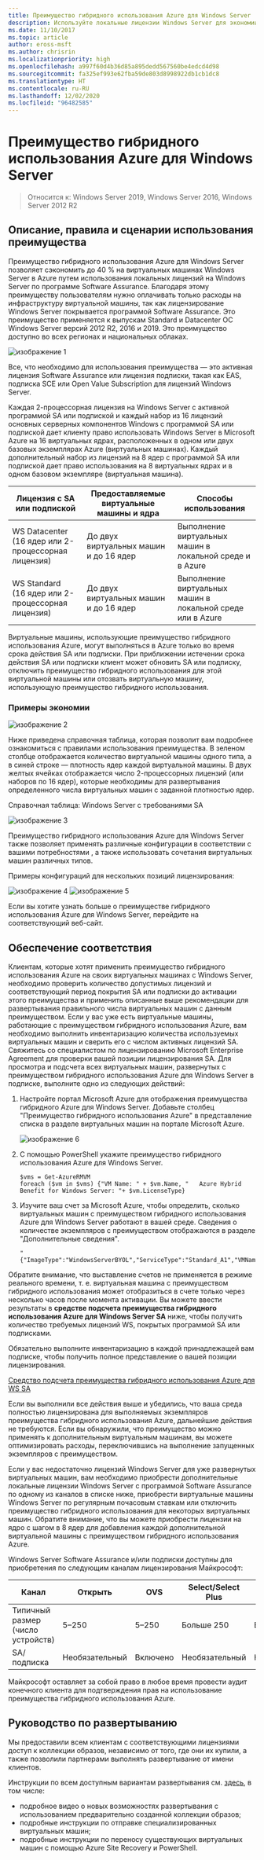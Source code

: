 ```yaml
---
title: Преимущество гибридного использования Azure для Windows Server
description: Используйте локальные лицензии Windows Server для экономии на виртуальных машинах Azure
ms.date: 11/10/2017
ms.topic: article
author: eross-msft
ms.author: chrisrin
ms.localizationpriority: high
ms.openlocfilehash: a997f60d4b36d85a895dedd567560be4edcd4d98
ms.sourcegitcommit: fa325ef993e62fba59de803d8998922db1cb1dc8
ms.translationtype: HT
ms.contentlocale: ru-RU
ms.lasthandoff: 12/02/2020
ms.locfileid: "96482585"
---
```

# <a name="azure-hybrid-benefit-for-windows-server"></a>Преимущество гибридного использования Azure для Windows Server

> Относится к: Windows Server 2019, Windows Server 2016, Windows Server 2012 R2

## <a name="benefit-description-rules-and-use-cases"></a>Описание, правила и сценарии использования преимущества

Преимущество гибридного использования Azure для Windows Server позволяет сэкономить до 40 % на виртуальных машинах Windows Server в Azure путем использования локальных лицензий на Windows Server по программе Software Assurance.  Благодаря этому преимуществу пользователям нужно оплачивать только расходы на инфраструктуру виртуальной машины, так как лицензирование Windows Server покрывается программой Software Assurance.  Это преимущество применяется к выпускам Standard и Datacenter ОС Windows Server версий 2012 R2, 2016 и 2019. Это преимущество доступно во всех регионах и национальных облаках.

![изображение 1](media/ahb01.png)

Все, что необходимо для использования преимущества — это активная лицензия Software Assurance или лицензия подписки, такая как EAS, подписка SCE или Open Value Subscription для лицензий Windows Server.

Каждая 2-процессорная лицензия на Windows Server с активной программой SA или подпиской и каждый набор из 16 лицензий основных серверных компонентов Windows с программой SA или подпиской дает клиенту право использовать Windows Server в Microsoft Azure на 16 виртуальных ядрах, расположенных в одном или двух базовых экземплярах Azure (виртуальных машинах). Каждый дополнительный набор из лицензий на 8 ядер с программой SA или подпиской дает право использования на 8 виртуальных ядрах и в одном базовом экземпляре (виртуальная машина).

| Лицензия с SA или подпиской            | Предоставляемые виртуальные машины и ядра            | Способы использования                                |
|-----------------------------------------|----------------------------------|-----------------------------------------------------|
| WS Datacenter (16 ядер или 2-процессорная лицензия)  | До двух виртуальных машин и до 16 ядер | Выполнение виртуальных машин в локальной среде и в Azure  |
| WS Standard (16 ядер или 2-процессорная лицензия)    | До двух виртуальных машин и до 16 ядер | Выполнение виртуальных машин в локальной среде или в Azure |

Виртуальные машины, использующие преимущество гибридного использования Azure, могут выполняться в Azure только во время срока действия SA или подписки. При приближении истечении срока действия SA или подписки клиент может обновить SA или подписку, отключить преимущество гибридного использования для этой виртуальной машины или отозвать виртуальную машину, использующую преимущество гибридного использования.

### <a name="savings-examples"></a>Примеры экономии

![изображение 2](media/ahb02.png)

Ниже приведена справочная таблица, которая позволит вам подробнее ознакомиться с правилами использования преимущества.
В зеленом столбце отображается количество виртуальной машины одного типа, а в синей строке — плотность ядер каждой виртуальной машины. В двух желтых ячейках отображается число 2-процессорных лицензий (или наборов по 16 ядер), которые необходимы для развертывания определенного числа виртуальных машин с заданной плотностью ядер.

Справочная таблица: Windows Server с требованиями SA

![изображение 3](media/ahb03.png)

Преимущество гибридного использования Azure для Windows Server также позволяет применять различные конфигурации в соответствии с вашими потребностями , а также использовать сочетания виртуальных машин различных типов.

Примеры конфигураций для нескольких позиций лицензирования:

![изображение 4](media/ahb04.png)
![изображение 5](media/ahb05.png)


Если вы хотите узнать больше о преимуществе гибридного использования Azure для Windows Server, перейдите на соответствующий веб-сайт.

## <a name="how-to-maintain-compliance"></a>Обеспечение соответствия

Клиентам, которые хотят применить преимущество гибридного использования Azure на своих виртуальных машинах с Windows Server, необходимо проверить количество допустимых лицензий и соответствующий период покрытия SA или подписки до активации этого преимущества и применить описанные выше рекомендации для развертывания правильного числа виртуальных машин с данным преимуществом.
Если у вас уже есть виртуальные машины, работающие с преимуществом гибридного использования Azure, вам необходимо выполнить инвентаризацию количества используемых виртуальных машин и сверить его с числом активных лицензий SA.  Свяжитесь со специалистом по лицензированию Microsoft Enterprise Agreement для проверки вашей позиции лицензирования SA.
Для просмотра и подсчета всех виртуальных машин, развернутых с преимуществом гибридного использования Azure для Windows Server в подписке, выполните одно из следующих действий:

1. Настройте портал Microsoft Azure для отображения преимущества гибридного Azure для Windows Server. Добавьте столбец "Преимущество гибридного использования Azure" в представление списка в разделе виртуальных машин на портале Microsoft Azure.

    ![изображение 6](media/ahb06.png)

2.  С помощью PowerShell укажите преимущество гибридного использования Azure для Windows Server.

    ```
    $vms = Get-AzureRMVM
    foreach ($vm in $vms) {"VM Name: " + $vm.Name, "   Azure Hybrid Benefit for Windows Server: "+ $vm.LicenseType}
    ```

3.  Изучите ваш счет за Microsoft Azure, чтобы определить, сколько виртуальных машин с преимуществом гибридного использования Azure для Windows Server работают в вашей среде. Сведения о количестве экземпляров с преимуществом отображаются в разделе "Дополнительные сведения".

    ```
    "{"ImageType":"WindowsServerBYOL","ServiceType":"Standard_A1","VMName":"","UsageType":"ComputeHR"}"
    ```

Обратите внимание, что выставление счетов не применяется в режиме реального времени, т. е. виртуальная машина с преимуществом гибридного использования может отобразиться в счете только через несколько часов после момента активации.
Вы можете ввести результаты в **средстве подсчета преимущества гибридного использования Azure для Windows Server SA** ниже, чтобы получить количество требуемых лицензий WS, покрытых программой SA или подписками.

Обязательно выполните инвентаризацию в каждой принадлежащей вам подписке, чтобы получить полное представление о вашей позиции лицензирования.

[Средство подсчета преимущества гибридного использования Azure для WS SA](https://download.microsoft.com/download/7/1/2/712FEFF0-155C-4ABF-96C0-CE4EC4DB0516/Azure_Hybrid_Benefit_Windows_Server_SA_Count_Tool.xlsx)

Если вы выполнили все действия выше и убедились, что ваша среда полностью лицензирована для выполняемых экземпляров преимущества гибридного использования Azure, дальнейшие действия не требуются. Если вы обнаружили, что преимущество можно применять к дополнительным виртуальным машинам, вы можете оптимизировать расходы, переключившись на выполнение запущенных экземпляров с преимуществом.

Если у вас недостаточно лицензий Windows Server для уже развернутых виртуальных машин, вам необходимо приобрести дополнительные локальные лицензии Windows Server с программой Software Assurance по одному из каналов в списке ниже, приобрести виртуальные машины Windows Server по регулярным почасовым ставкам или отключить преимущество гибридного использования для некоторых виртуальных машин. Обратите внимание, что вы можете приобрести лицензии на ядро с шагом в 8 ядер для добавления каждой дополнительной виртуальной машины с преимуществом гибридного использования Azure.

Windows Server Software Assurance и/или подписки доступны для приобретения по следующим каналам лицензирования Майкрософт:

| Канал                      | Открыть     | OVS      | Select/Select Plus  | MPSA       | EA/EAS   |
|------------------------------|----------|----------|-----------------------|-----------|----------|
| Типичный размер (число устройств)  | 5–250    | 5–250    | Больше 250                  | Больше 250      | Больше 500     |
| SA/подписка            | Необязательный | Включено | Необязательный              | Необязательный  | Включено |

Майкрософт оставляет за собой право в любое время провести аудит конечного клиента для подтверждения прав на использование преимущества гибридного использования Azure.

## <a name="deployment-guidance"></a>Руководство по развертыванию

Мы предоставили всем клиентам с соответствующими лицензиями доступ к коллекции образов, независимо от того, где они их купили, а также позволили партнерами выполнять развертывание от имени клиентов.

Инструкции по всем доступным вариантам развертывания см. [здесь](https://azure.microsoft.com/pricing/hybrid-use-benefit/), в том числе:
-   подробное видео о новых возможностях развертывания с использованием предварительно созданной коллекции образов;
-   подробные инструкции по отправке специализированных виртуальных машин;
-   подробные инструкции по переносу существующих виртуальных машин с помощью Azure Site Recovery и PowerShell.
